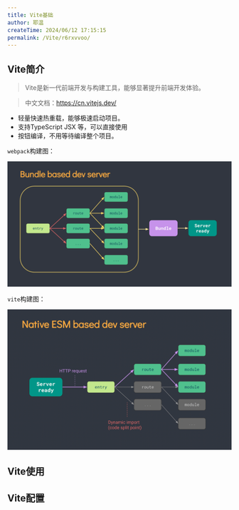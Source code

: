 ```yaml
---
title: Vite基础
author: 耶温
createTime: 2024/06/12 17:15:15
permalink: /Vite/r6rxvvoo/
---
```


## Vite简介
>   Vite是新一代前端开发与构建工具，能够显著提升前端开发体验。

>   中文文档：https://cn.vitejs.dev/

-   轻量快速热重载，能够极速启动项目。
-   支持TypeScript JSX 等，可以直接使用
-   按钮编译，不用等待编译整个项目。


`webpack`构建图：

![alt text](images/image-9.png)

`vite`构建图：

![alt text](images/image-10.png)

## Vite使用

## Vite配置
